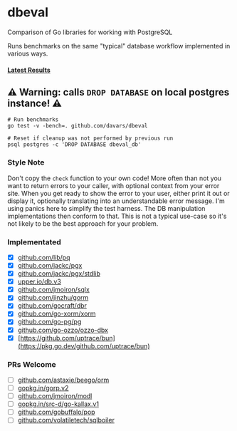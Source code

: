 # dbeval
Comparison of Go libraries for working with PostgreSQL

Runs benchmarks on the same "typical" database workflow implemented in various ways.

#### [Latest Results](https://github.com/davars/dbeval/blob/master/results.txt)

## ⚠️ Warning: calls `DROP DATABASE` on local postgres instance! ⚠️

```
# Run benchmarks
go test -v -bench=. github.com/davars/dbeval

# Reset if cleanup was not performed by previous run
psql postgres -c 'DROP DATABASE dbeval_db'
```

### Style Note
Don't copy the `check` function to your own code!  More often than not you want to return errors to your caller, with
optional context from your error site.  When you get ready to show the error to your user, either print it out or
display it, optionally translating into an understandable error message.  I'm using panics here to simplify the test
harness.  The DB manipulation implementations then conform to that.  This is not a typical use-case so it's not likely
to be the best approach for your problem.

### Implementated
- [x] [github.com/lib/pq](https://pkg.go.dev/github.com/lib/pq)
- [x] [github.com/jackc/pgx](https://pkg.go.dev/github.com/jackc/pgx)
- [x] [github.com/jackc/pgx/stdlib](https://pkg.go.dev/github.com/jackc/pgx/stdlib)
- [x] [upper.io/db.v3](https://pkg.go.dev/upper.io/db.v3)
- [x] [github.com/jmoiron/sqlx](https://pkg.go.dev/github.com/jmoiron/sqlx)
- [x] [github.com/jinzhu/gorm](https://pkg.go.dev/github.com/jinzhu/gorm)
- [x] [github.com/gocraft/dbr](https://pkg.go.dev/github.com/gocraft/dbr)
- [x] [github.com/go-xorm/xorm](https://pkg.go.dev/github.com/go-xorm/xorm)
- [x] [github.com/go-pg/pg](https://pkg.go.dev/github.com/go-pg/pg)
- [x] [github.com/go-ozzo/ozzo-dbx](https://pkg.go.dev/github.com/go-ozzo/ozzo-dbx)
- [x] [https://github.com/uptrace/bun](https://pkg.go.dev/github.com/uptrace/bun)

### PRs Welcome
- [ ] [github.com/astaxie/beego/orm](https://pkg.go.dev/github.com/astaxie/beego/orm)
- [ ] [gopkg.in/gorp.v2](https://pkg.go.dev/gopkg.in/gorp.v2)
- [ ] [github.com/jmoiron/modl](https://pkg.go.dev/github.com/jmoiron/modl)
- [ ] [gopkg.in/src-d/go-kallax.v1](https://pkg.go.dev/gopkg.in/src-d/go-kallax.v1)
- [ ] [github.com/gobuffalo/pop](https://pkg.go.dev/github.com/gobuffalo/pop)
- [ ] [github.com/volatiletech/sqlboiler](https://pkg.go.dev/github.com/volatiletech/sqlboiler)
